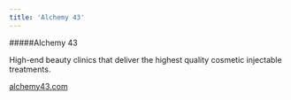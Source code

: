 ```yaml
---
title: 'Alchemy 43'
---
```


#####Alchemy 43

High-end beauty clinics that deliver the highest quality cosmetic injectable treatments.

<a href="http://www.alchemy43.com" target="_blank">alchemy43.com</a>